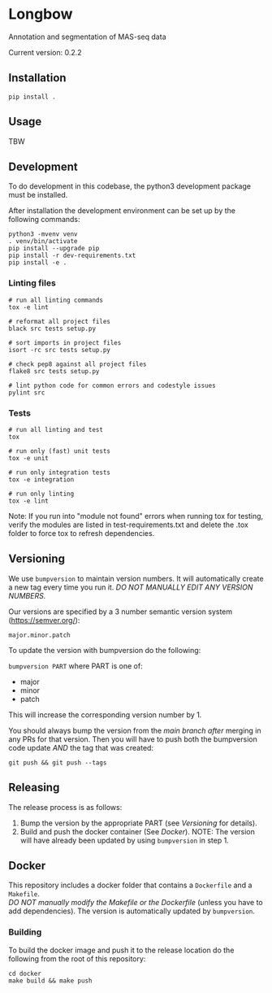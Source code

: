# Longbow 
Annotation and segmentation of MAS-seq data

Current version: 0.2.2

## Installation

    pip install .

## Usage

TBW

## Development

To do development in this codebase, the python3 development package must
be installed.

After installation the development environment can be set up by
the following commands:

    python3 -mvenv venv
    . venv/bin/activate
    pip install --upgrade pip
    pip install -r dev-requirements.txt
    pip install -e .

### Linting files

    # run all linting commands
    tox -e lint

    # reformat all project files
    black src tests setup.py

    # sort imports in project files
    isort -rc src tests setup.py

    # check pep8 against all project files
    flake8 src tests setup.py

    # lint python code for common errors and codestyle issues
    pylint src

### Tests

    # run all linting and test
    tox

    # run only (fast) unit tests
    tox -e unit
    
    # run only integration tests
    tox -e integration

    # run only linting
    tox -e lint

Note: If you run into "module not found" errors when running tox for testing, verify the modules are listed in test-requirements.txt and delete the .tox folder to force tox to refresh dependencies.

## Versioning

We use `bumpversion` to maintain version numbers.  It will automatically create a new tag every time you run it.
*DO NOT MANUALLY EDIT ANY VERSION NUMBERS.*

Our versions are specified by a 3 number semantic version system (https://semver.org/):

	major.minor.patch

To update the version with bumpversion do the following:

`bumpversion PART` where PART is one of:
- major
- minor
- patch

This will increase the corresponding version number by 1.

You should always bump the version from the *main branch* _after_ merging in any PRs for that version.  Then you will have to push both the bumpversion code update *AND* the tag that was created:

```
git push && git push --tags
```

## Releasing

The release process is as follows:

1. Bump the version by the appropriate PART (see *Versioning* for details).
2. Build and push the docker container (See *Docker*).  NOTE: The version will have already been updated by using `bumpversion` in step 1.

## Docker 

This repository includes a docker folder that contains a `Dockerfile` and a `Makefile`.  
*DO NOT manually modify the Makefile or the Dockerfile* (unless you have to add dependencies).  The version is automatically updated by `bumpversion`. 

### Building

To build the docker image and push it to the release location do the following from the root of this repository:

```
cd docker
make build && make push
```

